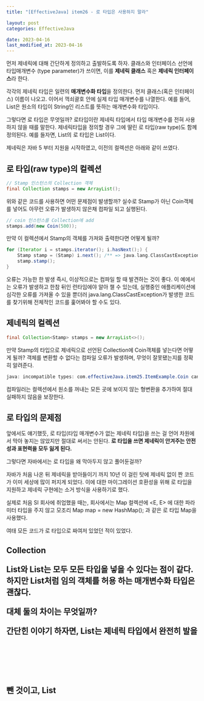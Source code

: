 ```yaml
---
title: "[EffectiveJava] item26 - 로 타입은 사용하지 말라"

layout: post
categories: EffectiveJava

date: 2023-04-16
last_modified_at: 2023-04-16
---
```


먼저 제네릭에 대해 간단하게 정의하고 출발하도록 하자. 클래스와 인터페이스 선언에 타입매개변수 (type parameter)가 쓰이면, 이를 **제네릭 클래스** 혹은 **제네릭 인터페이스**라 한다.

각각의 제네릭 타입은 일련의 **매개변수화 타입**을 정의한다. 먼저 클래스(혹은 인터페이스) 이름이 나오고. 이어서 꺽쇠괄호 안에 실제 타입 매개변수를 나열한다.
예를 들어, List<String>은 원소의 타입이 String인 리스트를 뜻하는 매개변수화 타입이다.

그렇다면 로 타입은 무엇일까? 로타입이란 제네릭 타입에서 타입 매개변수를 전혀 사용하지 않을 때를 말한다. 제네릭타입을 정의할 경우 그에 딸린 로 타입(raw type)도 함께 정의된다.
예를 들자면, List<E>의 로 타입은 List이다.

제네릭은 자바 5 부터 지원을 시작하였고, 이전의 컬렉션은 아래와 같이 쓰였다.


## 로 타입(raw type)의 컬렉션

```java
// Stamp 인스턴스의 Collection 객체
final Collection stamps = new ArrayList();
```

위와 같은 코드를 사용하면 어떤 문제점이 발생할까?
실수로 Stamp가 아닌 Coin객체를 넣어도 아무런 오류가 발생하지 않은채 컴파일 되고 실행된다.

```java
// coin 인스턴스를 Collection에 add
stamps.add(new Coin(500));
```

만약 이 컬렉션에서 Stamp의 객체를 가져와 출력한다면 어떻게 될까?

```java
for (Iterator i = stamps.iterator(); i.hasNext();) {
    Stamp stamp = (Stamp) i.next(); /** => java.lang.ClassCastException가 발생한다. */
    stamp.stamp();
}
```

오류는 가능한 한 발생 즉시, 이상적으로는 컴파일 할 때 발견하는 것이 좋다.
이 예에서는 오류가 발생하고 한참 뒤인 런타임에야 알아 챌 수 있는데, 실행중인 애플리케이션에 심각한 오류를 가져올 수 있을 뿐더러 java.lang.ClassCastException가 발생한 코드를 찾기위해 전체적인 코드를 훑어봐야 할 수도 있다.


## 제네릭의 컬렉션

```java
final Collection<Stamp> stamps = new ArrayList<>();
```

만약 Stamp의 타입으로 제네릭으로 선언된 Collection에 Coin객체를 넣는다면 어떻게 될까?
객체를 변환할 수 없다는 컴파일 오류가 발생하며, 무엇이 잘못됐는지를 정확히 알려준다.

```java
java: incompatible types: com.effectiveJava.item25.ItemExample.Coin cannot be converted to com.effectiveJava.item25.ItemExample.Stamp
```

컴파일러는 컬렉션에서 원소를 꺼내는 모든 곳에 보이지 않는 형변환을 추가하여 절대 실패하지 않음을 보장한다.


## 로 타입의 문제점

앞에서도 얘기했듯, 로 타입(타입 매개변수가 없는 제네릭 타입)을 쓰는 걸 언어 차원에서 막아 놓지는 않았지만 절대로 써서는 안된다.
**로 타입을 쓰면 제네릭이 안겨주는 안전성과 표현력을 모두 잃게 된다.**

그렇다면 자바에서는 로 타입을 왜 막아두지 않고 풀어둔걸까?

자바가 처음 나온 뒤 제네릭을 받아들이기 까지 10년 이 걸린 탓에 제네릭 없이 짠 코드가 이미 세상에 많이 퍼지게 되었다.
이에 대한 마이그레이션 호환성을 위해 로 타입을 지원하고 제네릭 구현에는 소거 방식을 사용하기로 했다.

실제로 처음 SI 회사에 취업했을 때는, 회사에서는 Map 컬렉션에 <E, E> 에 대한 파라미터 타입을 주지 않고 모조리 Map map = new HashMap(); 과 같은 로 타입 Map을 사용했다.

여태 모든 코드가 로 타입으로 짜여저 있었던 적이 있었다.


## Collection<Object>

List와 List<Object>는 모두 모든 타입을 넣을 수 있다는 점이 같다. 하지만 List<Object>처럼 임의 객체를 허용 하는 매개변수화 타입은 괜찮다.

대체 둘의 차이는 무엇일까?

간단힌 이야기 하자면, List는 제네릭 타입에서 완전히 발을 뺀 것이고, List<Object>는 모든 타입을 허용한다는 의사를 컴파일러에 명확히 전달한 것이다.

실제로 List<String>은 List에는 넘길 수 있지만, List<Object>에는 넘길 수 없다. 제네릭의 하위 타입 규칙 때문인데,
List<String>은 로 타입인 List의 하위 타입이지만, List<Object>의 하위 타입이 아니기 때문이다.

**결과 적으로, List<Object> 같은 매개변수화 타입을 사용할 때와 달리 List 같은 로 타입을 사용하면 타입 안정성을 잃게 된다.**

다음 예시를 살펴보도록 하자.

```java
public static void main(String[] args) {
    List<String> strings = new ArrayList<>();
    unsafeAdd(strings, Integer.valueOf(101));
    String s = strings.get(0);
}

private static void unsafeAdd(List list, Object o) {
    list.add(o);
}
```

위의 코드는 컴파일은 되지만 로 타입인 List를 사용하여 다음과 같은 경고가 발생한다.

```java
list.add(o); /** => Unchecked call to 'add(E)' as a member of raw type 'java.util.List' */
```

이 프로그램을 이대로 실행하면 strings.get(0)의 결과를 형변환 하려 할 때 ClassCaseException을 던진다.
Integer를 String으로 변환하려 시도한 것이다.

이제 unsageAdd 메소드 내부의 로 타입인 List를 List<Object>로 바꾼다음 컴파일을 시도해보자.
그렇다면 오류 메시지가 출력되며 컴파일조차 되지 않는다.


```java
public static void main(String[] args) {
  List<String> strings = new ArrayList<>();
  /** unsafeAdd => java: incompatible types: java.util.List<java.lang.String> cannot be converted to java.util.List<java.lang.Object> */
  unsafeAdd(strings, Integer.valueOf(101));
  String s = strings.get(0);
  }
```


## Collection<?>

그렇다면 로 타입을 사용하지 않고 원소 타입을 몰라도 되는 코드를 작성하려면 어떻게 해야 될까?

아래의 예시를 살펴보자.

```java
static int numElementsInCommon(Set s1, Set s2) {
    int result = 0;
    for (Object o1 : s1)
        if (s2.contains(o1))
            result++;
    return result;
}
```

이 메서드는 동작은 하지만 로 타입을 사용하여서 안전하지 않다. 따라서 **비한정적 와일드카드 타입(unbounded wildcard type)**을 대신 사용하는 것이 좋다.

와일드 카드는 Collection<?>로 표현 할 수 있다.

예컨데 제네릭 타입인 Collection<E>의 비한정적 와일드카드 타입은 Collection<?>이다.

그렇다면 위의 예시에 와일드카드를 적용해 보도록 하자.

```java
static int numElementsInCommon(Set<?> s1, Set<?> s2) {...}
```

비한정적 와일드카드 타입인 Set<?>와 로 타입 Set의 차이는 무엇일까?
간단하게 말하자면, 와일드카드 타입은 안전하고, 로 타입은 안전하지 않다.

로 타입 컬렉션에는 아무 원소나 넣을 수 있으니 타입 불변식을 훼손하기 쉽다. 반면 **Collection<?>에는 (null 외에는) 어떤 원소도 넣을 수 없다.**

list.add(null)외에는 전부 컴파일 에러가 나는 것을 확인 할 수 있다.

```java
public static void main(String[] args) {
    Collection<?> members = new ArrayList<>();
    /**
     * 아래 세개의 로직에서는 java: incompatible types: com.effectiveJava.item25.ItemExample.Member cannot be converted to capture#1 of ?
     * 컴파일 에러가 발생한다.
     */
    members.add(new Member(1L, "mho1"));
    members.add(1);
    members.add("mho");
    members.add(null);
}
```


## 예외 사항

그렇다면 로 타입을 사용하는 경우는 아예 없는걸까? 그렇지는 않다. 소소한 몇가지 예외가 있는데

첫번째 예외로는 class 리터럴에는 로 타입을 사용해야 한다.

class 리터럴이란. List.class나, String[].class와 같이 .class로 끝나는 형식을 말한다.
실제로 사용을 해보면 List.class는 허용하나, List<String>.class나 List<?>.class는 허용하지 않는다.

두번째 예외로는 instanceof 연산자는 비한정적 와일드카드 타입 의외의 매개변수화 타입에는 적용할 수 없다.

런타임에는 제네릭 타입 정보가 지워지기 때문이다.
또한 로 타입이든 비한정적 와일드카드 타입이든 instanceof는 완전히 똑같이 동작한다.

꺽쇠괄호와 물음표는 아무런 역할 없이 코드만 지저분하게 만드므로, 차라리 로 타입을 쓰는것이 깔끔하다.

```java
if (o instanceof Set){      /** 로 타입 */
    Set<?> s = (Set<?>) o;  /** 와일드카드 타입 */
    ...
}
```
